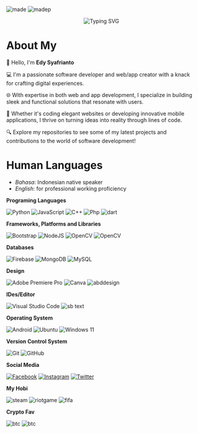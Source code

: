![made](https://img.shields.io/badge/Made%20for-VSCode-1f425f.svg)
![madep](https://img.shields.io/badge/Made%20with-Go-1f425f.svg)

<p align="center">
    <img src="https://readme-typing-svg.herokuapp.com?font=Bruno+Ace+SC&size=30&duration=1000&pause=1000&color=F70000&center=true&vCenter=true&width=700&height=70&lines=WELCOME+ALL+%2C+MY+NAME+IS+EDY" alt="Typing SVG" />
</p>

# About My
👋 Hello, I'm **Edy Syafrianto**

💻 I'm a passionate software developer and web/app creator with a knack for crafting digital experiences.

🌐 With expertise in both web and app development, I specialize in building sleek and functional solutions that resonate with users.

🚀 Whether it's coding elegant websites or developing innovative mobile applications, I thrive on turning ideas into reality through lines of code.

🔍 Explore my repositories to see some of my latest projects and contributions to the world of software development!

# Human Languages

- *Bahasa*: Indonesian native speaker
- *English*: for professional working proficiency

**Programing Languages**

<p align="left"> 
    <img alt="Python" src="https://img.shields.io/badge/Python-3776AB?style=for-the-badge&logo=python&logoColor=white"/>
    <img alt="JavaScript" src="https://img.shields.io/badge/JavaScript-FCDC00?style=for-the-badge&logo=javascript&logoColor=black"/>
    <img alt="C++" src="https://img.shields.io/badge/c++-%2300599C.svg?style=for-the-badge&logo=c%2B%2B&logoColor=white"/>
    <img alt="Php" src="https://img.shields.io/badge/php-%23777BB4.svg?style=for-the-badge&logo=php&logoColor=white"/>
    <img alt="dart" src="https://img.shields.io/badge/Dart-0175C2?logo=dart&logoColor=fff&style=for-the-badge"/>
  
</p>

**Frameworks, Platforms and Libraries**

<p align="left"> 
    <img alt="Bootstrap" src="https://img.shields.io/badge/bootstrap-%23563D7C.svg?style=for-the-badge&logo=bootstrap&logoColor=white"/>
    <img alt="NodeJS" src="https://img.shields.io/badge/node.js-6DA55F?style=for-the-badge&logo=node.js&logoColor=white"/>
    <img alt="OpenCV" src="https://img.shields.io/badge/opencv-%23white.svg?style=for-the-badge&logo=opencv&logoColor=white"/>
    <img alt="OpenCV" src="https://img.shields.io/badge/React-61DAFB?logo=react&logoColor=000&style=for-the-badge"/>
    
</p>

**Databases**

<p align="left"> 
    <img alt="Firebase" src="https://img.shields.io/badge/Firebase-039BE5?style=for-the-badge&logo=Firebase&logoColor=white"/>
    <img alt="MongoDB" src="https://img.shields.io/badge/MongoDB-%234ea94b.svg?style=for-the-badge&logo=mongodb&logoColor=white"/>
    <img alt="MySQL" src="https://img.shields.io/badge/mysql-%2300f.svg?style=for-the-badge&logo=mysql&logoColor=white"/>
</p>

**Design**
<p align="left"> 
    <img alt="Adobe Premiere Pro" src="https://img.shields.io/badge/Adobe%20Premiere%20Pro-9999FF.svg?style=for-the-badge&logo=Adobe%20Premiere%20Pro&logoColor=white"/>
    <img alt="Canva" src="https://img.shields.io/badge/Canva-%2300C4CC.svg?style=for-the-badge&logo=Canva&logoColor=white"/>
    <img alt="abddesign" src="https://img.shields.io/badge/Adobe%20InDesign-F36?logo=adobeindesign&logoColor=fff&style=for-the-badge"/>
</p>

**IDes/Editor**
<p align="left"> 
    <img alt="Visual Studio Code" src="https://img.shields.io/badge/Visual%20Studio%20Code-0078d7.svg?style=for-the-badge&logo=visual-studio-code&logoColor=white"/>
    <img alt="sb text" src="https://img.shields.io/badge/Sublime%20Text-FF9800?logo=sublimetext&logoColor=fff&style=for-the-badge"/>

</p>

**Operating System**

<p align="left"> 
    <img alt="Android" src="https://img.shields.io/badge/Android-3DDC84?style=for-the-badge&logo=android&logoColor=white"/>
    <img alt="Ubuntu" src="https://img.shields.io/badge/Ubuntu-E95420?style=for-the-badge&logo=ubuntu&logoColor=white"/>
    <img alt="Windows 11" src="https://img.shields.io/badge/Windows%2011-%230079d5.svg?style=for-the-badge&logo=Windows%2011&logoColor=white"/>
</p>

**Version Control System**
<p align="left"> 
    <img alt="Git" src="https://img.shields.io/badge/git-%23F05033.svg?style=for-the-badge&logo=git&logoColor=white"/>
    <img alt="GitHub" src="https://img.shields.io/badge/github-%23121011.svg?style=for-the-badge&logo=github&logoColor=white"/>
</p>

**Social Media**

[![Facebook](https://img.shields.io/badge/-Facebook-1877F2?style=flat-square&logo=Facebook&logoColor=white)](https://www.facebook.com/ninjiu.she.9)
[![Instagram](https://img.shields.io/badge/-Instagram-E4405F?style=flat-square&logo=Instagram&logoColor=white)](https://www.instagram.com/edy.esrgg.22/?next=%2F)
[![Twitter](https://img.shields.io/badge/-Twitter-1DA1F2?style=flat-square&logo=Twitter&logoColor=white)](https://twitter.com/Edy18870781)

**My Hobi**

![steam](https://img.shields.io/badge/Steam-000000?style=for-the-badge&logo=steam&logoColor=white)
![riotgame](https://img.shields.io/badge/Riot_Games-D32936?style=for-the-badge&logo=riot-games&logoColor=white)
![fifa](https://img.shields.io/badge/FIFA-B7312F?style=for-the-badge&logo=fifa&logoColor=white)

**Crypto Fav**

![btc](https://img.shields.io/badge/Bitcoin-000000?style=for-the-badge&logo=bitcoin&logoColor=white)
![btc](https://img.shields.io/badge/Ethereum-3C3C3D?style=for-the-badge&logo=Ethereum&logoColor=white)
